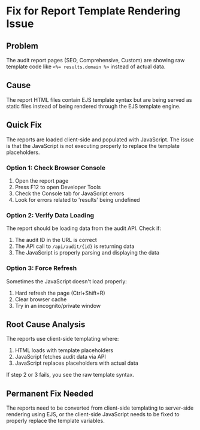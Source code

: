 # Fix for Report Template Rendering Issue

## Problem
The audit report pages (SEO, Comprehensive, Custom) are showing raw template code like `<%= results.domain %>` instead of actual data.

## Cause
The report HTML files contain EJS template syntax but are being served as static files instead of being rendered through the EJS template engine.

## Quick Fix

The reports are loaded client-side and populated with JavaScript. The issue is that the JavaScript is not executing properly to replace the template placeholders.

### Option 1: Check Browser Console
1. Open the report page
2. Press F12 to open Developer Tools
3. Check the Console tab for JavaScript errors
4. Look for errors related to 'results' being undefined

### Option 2: Verify Data Loading
The report should be loading data from the audit API. Check if:
1. The audit ID in the URL is correct
2. The API call to `/api/audit/{id}` is returning data
3. The JavaScript is properly parsing and displaying the data

### Option 3: Force Refresh
Sometimes the JavaScript doesn't load properly:
1. Hard refresh the page (Ctrl+Shift+R)
2. Clear browser cache
3. Try in an incognito/private window

## Root Cause Analysis

The reports use client-side templating where:
1. HTML loads with template placeholders
2. JavaScript fetches audit data via API
3. JavaScript replaces placeholders with actual data

If step 2 or 3 fails, you see the raw template syntax.

## Permanent Fix Needed

The reports need to be converted from client-side templating to server-side rendering using EJS, or the client-side JavaScript needs to be fixed to properly replace the template variables.